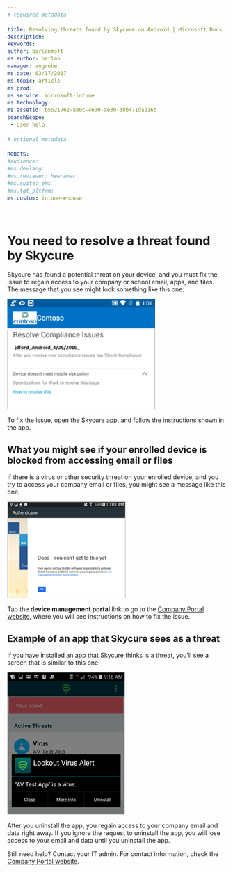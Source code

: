 ```yaml
---
# required metadata

title: Resolving threats found by Skycure on Android | Microsoft Docs
description:
keywords:
author: barlanmsft
ms.author: barlan
manager: angrobe
ms.date: 03/17/2017
ms.topic: article
ms.prod:
ms.service: microsoft-intune
ms.technology:
ms.assetid: b5521762-a80c-4630-ae30-38b471da216b
searchScope:
 - User help

# optional metadata

ROBOTS:  
#audience:
#ms.devlang:
#ms.reviewer: heenamac
#ms.suite: ems
#ms.tgt_pltfrm:
ms.custom: intune-enduser

---
```


# You need to resolve a threat found by Skycure

Skycure has found a potential threat on your device, and you must fix the issue to regain access to your company or school email, apps, and files. The message that you see might look something like this one:

![Skycure found a threat on your device](./media/lookout-threat-found-android.png)

To fix the issue, open the Skycure app, and follow the instructions shown in the app.

## What you might see if your enrolled device is blocked from accessing email or files

If there is a virus or other security threat on your enrolled device, and you try to access your company email or files, you might see a message like this one:

![Skycure error message with link to Company Portal website](./media/lookout-go-to-device-management-portal-android.png)

Tap the **device management portal** link to go to the [Company Portal website](http://portal.manage.microsoft.com), where you will see instructions on how to fix the issue.

## Example of an app that Skycure sees as a threat

If you have installed an app that Skycure thinks is a threat, you'll see a screen that is similar to this one:

![example of Skycure virus alert message](./media/lookout-virus-alert-android.png)

After you uninstall the app, you regain access to your company email and data right away. If you ignore the request to uninstall the app, you will lose access to your email and data until you uninstall the app.

Still need help? Contact your IT admin. For contact information, check the [Company Portal website](http://portal.manage.microsoft.com).
